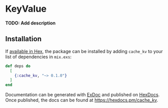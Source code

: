 # KeyValue

**TODO: Add description**

## Installation

If [available in Hex](https://hex.pm/docs/publish), the package can be installed
by adding `cache_kv` to your list of dependencies in `mix.exs`:

```elixir
def deps do
  [
    {:cache_kv, "~> 0.1.0"}
  ]
end
```

Documentation can be generated with [ExDoc](https://github.com/elixir-lang/ex_doc)
and published on [HexDocs](https://hexdocs.pm). Once published, the docs can
be found at <https://hexdocs.pm/cache_kv>.

